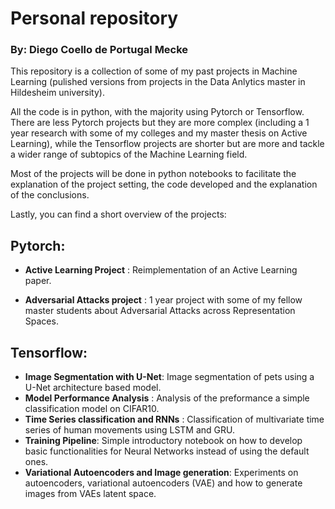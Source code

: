 # Personal repository

### By: Diego Coello de Portugal Mecke

This repository is a collection of some of my past projects in Machine Learning (pulished versions from projects in the Data Anlytics master in Hildesheim university).

All the code is in python, with the majority using Pytorch or Tensorflow. There are less Pytorch projects but they are more complex (including a 1 year research with some of my colleges and my master thesis on Active Learning),
while the Tensorflow projects are shorter but are more and tackle a wider range of subtopics of the Machine Learning field.

Most of the projects will be done in python notebooks to facilitate the explanation of the project setting, the code developed and the explanation of the conclusions.

Lastly, you can find a short overview of the projects:

## Pytorch:
 - **Active Learning Project** : Reimplementation of an Active Learning paper.
    
 - **Adversarial Attacks project** : 1 year project with some of my fellow master students about Adversarial Attacks across Representation Spaces.

## Tensorflow:
 - **Image Segmentation with U-Net**: Image segmentation of pets using a U-Net architecture based model.
 - **Model Performance Analysis** : Analysis of the preformance a simple classification model on CIFAR10.
 - **Time Series classification and RNNs** : Classification of multivariate time series of human movements using LSTM and GRU.
 - **Training Pipeline**: Simple introductory notebook on how to develop basic functionalities for Neural Networks instead of using the default ones.
 - **Variational Autoencoders and Image generation**: Experiments on autoencoders, variational autoencoders (VAE) and how to generate images from VAEs latent space.

